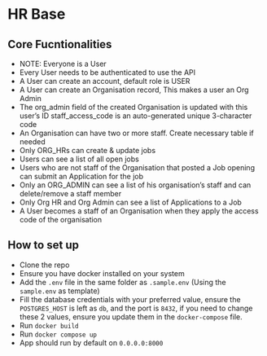 # HR Base

## Core Fucntionalities
- NOTE: Everyone is a User
- Every User needs to be authenticated to use the API
- A User can create an account, default role is USER
- A User can create an Organisation record, This makes a user an Org Admin
- The org_admin field of the created Organisation is updated with this user’s ID staff_access_code is an auto-generated unique 3-character code
- An Organisation can have two or more staff. Create necessary table if needed
- Only ORG_HRs can create & update jobs
- Users can see a list of all open jobs
- Users who are not staff of the Organisation that posted a Job opening can submit an Application for the job
- Only an ORG_ADMIN can see a list of his organisation’s staff and can delete/remove a staff member
- Only Org HR and Org Admin can see a list of Applications to a Job
- A User becomes a staff of an Organisation when they apply the access code of the organisation

## How to set up
- Clone the repo
- Ensure you have docker installed on your system
- Add the `.env` file in the same folder as `.sample.env` (Using the `sample.env` as template)
- Fill the database credentials with your preferred value, ensure the `POSTGRES_HOST` is left as `db`, and the port is `8432`, if you need to change these 2 values, ensure you update them in the `docker-compose` file.
- Run `docker build`
- Run `docker compose up`
- App should run by default on `0.0.0.0:8000`
